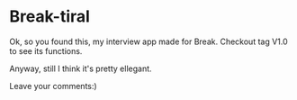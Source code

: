 Break-tiral
===========

Ok, so you found this, my interview app made for Break.
Checkout tag V1.0 to see its functions.

Anyway, still I think it's pretty ellegant.

Leave your comments:)
